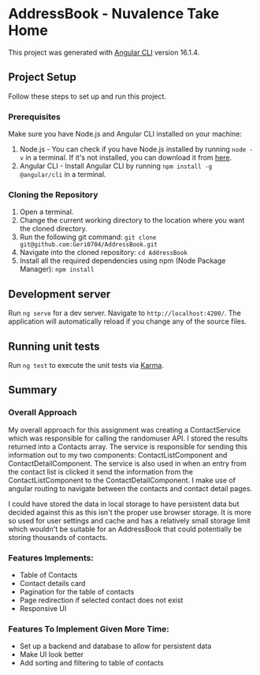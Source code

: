 # AddressBook - Nuvalence Take Home

This project was generated with [Angular CLI](https://github.com/angular/angular-cli) version 16.1.4.

## Project Setup

Follow these steps to set up and run this project.

### Prerequisites

Make sure you have Node.js and Angular CLI installed on your machine:

1. Node.js - You can check if you have Node.js installed by running `node -v` in a terminal. If it's not installed, you can download it from [here](https://nodejs.org/en/download/).
2. Angular CLI - Install Angular CLI by running `npm install -g @angular/cli` in a terminal.

### Cloning the Repository

1. Open a terminal.
2. Change the current working directory to the location where you want the cloned directory.
3. Run the following git command: `git clone git@github.com:Geri0704/AddressBook.git`
4. Navigate into the cloned repository: `cd AddressBook`
5. Install all the required dependencies using npm (Node Package Manager): `npm install`

## Development server

Run `ng serve` for a dev server. Navigate to `http://localhost:4200/`. The application will automatically reload if you change any of the source files.

## Running unit tests

Run `ng test` to execute the unit tests via [Karma](https://karma-runner.github.io).

## Summary

### Overall Approach

My overall approach for this assignment was creating a ContactService which was responsible for calling the randomuser API.
I stored the results returned into a Contacts array. The service is responsible for sending this information out
to my two components: ContactListComponent and ContactDetailComponent. The service is also used in when
an entry from the contact list is clicked it send the information from the ContactListComponent to the ContactDetailComponent. 
I make use of angular routing to navigate between the contacts and contact detail pages.

I could have stored the data in local storage to have persistent data but decided against this as this isn't the proper use 
browser storage. It is more so used for user settings and cache and has a relatively small storage limit which wouldn't
be suitable for an AddressBook that could potentially be storing thousands of contacts.

### Features Implements:

- Table of Contacts
- Contact details card
- Pagination for the table of contacts
- Page redirection if selected contact does not exist
- Responsive UI

### Features To Implement Given More Time:

- Set up a backend and database to allow for persistent data
- Make UI look better
- Add sorting and filtering to table of contacts

